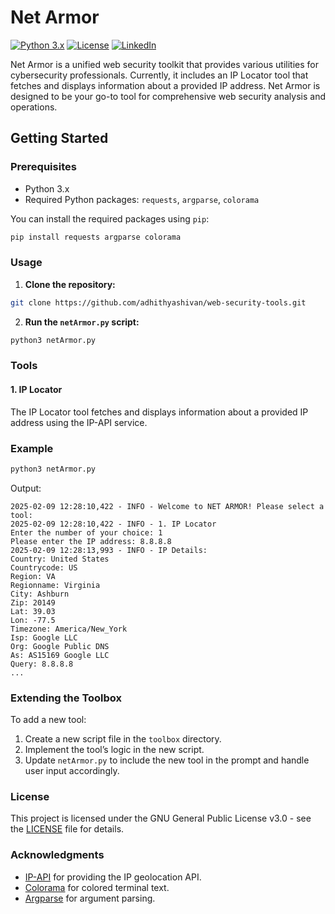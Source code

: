 
# Net Armor

[![Python 3.x](https://img.shields.io/badge/python-3.x-yellow.svg)](https://www.python.org/) [![License](https://img.shields.io/badge/license-GPLv3-red.svg)](https://raw.githubusercontent.com/yourusername/netarmor/main/LICENSE) [![LinkedIn](https://img.shields.io/badge/linkedin-@netarmor-blue.svg)](https://www.linkedin.com/in/adhithyashivan/)

Net Armor is a unified web security toolkit that provides various utilities for cybersecurity professionals. Currently, it includes an IP Locator tool that fetches and displays information about a provided IP address. Net Armor is designed to be your go-to tool for comprehensive web security analysis and operations.


## Getting Started

### Prerequisites

- Python 3.x
- Required Python packages: `requests`, `argparse`, `colorama`

You can install the required packages using `pip`:

```bash
pip install requests argparse colorama
```

### Usage

1. **Clone the repository:**

```bash
git clone https://github.com/adhithyashivan/web-security-tools.git
```

2. **Run the `netArmor.py` script:**

```bash
python3 netArmor.py
```

### Tools

#### 1. IP Locator

The IP Locator tool fetches and displays information about a provided IP address using the IP-API service.

### Example

```bash
python3 netArmor.py
```

Output:

```
2025-02-09 12:28:10,422 - INFO - Welcome to NET ARMOR! Please select a tool:
2025-02-09 12:28:10,422 - INFO - 1. IP Locator
Enter the number of your choice: 1
Please enter the IP address: 8.8.8.8
2025-02-09 12:28:13,993 - INFO - IP Details:
Country: United States
Countrycode: US
Region: VA
Regionname: Virginia
City: Ashburn
Zip: 20149
Lat: 39.03
Lon: -77.5
Timezone: America/New_York
Isp: Google LLC
Org: Google Public DNS
As: AS15169 Google LLC
Query: 8.8.8.8
...
```

### Extending the Toolbox

To add a new tool:
1. Create a new script file in the `toolbox` directory.
2. Implement the tool’s logic in the new script.
3. Update `netArmor.py` to include the new tool in the prompt and handle user input accordingly.

### License

This project is licensed under the GNU General Public License v3.0 - see the [LICENSE](LICENSE) file for details.

### Acknowledgments

- [IP-API](http://ip-api.com) for providing the IP geolocation API.
- [Colorama](https://pypi.org/project/colorama/) for colored terminal text.
- [Argparse](https://docs.python.org/3/library/argparse.html) for argument parsing.